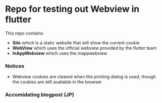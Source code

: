 # Repo for testing out Webview in flutter

This repo contains

- **Site** which is a static website that will show the current cookie
- **WebView** which uses the official webview provided by the flutter team
- **InAppWebview** which uses the inappwebview

### Notices

- Webview cookies are cleared when the printing dialog is used, though the cookies are still avaliable in the browser

### Accomidating blogpost (JP)

[]()
